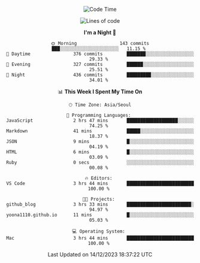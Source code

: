 <div align=center>
 
<!--START_SECTION:waka-->
![Code Time](http://img.shields.io/badge/Code%20Time-391%20hrs%2042%20mins-blue)

![Lines of code](https://img.shields.io/badge/From%20Hello%20World%20I%27ve%20Written-3.2%20million%20lines%20of%20code-blue)

**I'm a Night 🦉** 

```text
🌞 Morning                143 commits         ███░░░░░░░░░░░░░░░░░░░░░░   11.15 % 
🌆 Daytime                376 commits         ███████░░░░░░░░░░░░░░░░░░   29.33 % 
🌃 Evening                327 commits         ██████░░░░░░░░░░░░░░░░░░░   25.51 % 
🌙 Night                  436 commits         █████████░░░░░░░░░░░░░░░░   34.01 % 
```


📊 **This Week I Spent My Time On** 

```text
🕑︎ Time Zone: Asia/Seoul

💬 Programming Languages: 
JavaScript               2 hrs 47 mins       ███████████████████░░░░░░   74.25 % 
Markdown                 41 mins             █████░░░░░░░░░░░░░░░░░░░░   18.37 % 
JSON                     9 mins              █░░░░░░░░░░░░░░░░░░░░░░░░   04.19 % 
HTML                     6 mins              █░░░░░░░░░░░░░░░░░░░░░░░░   03.09 % 
Ruby                     0 secs              ░░░░░░░░░░░░░░░░░░░░░░░░░   00.08 % 

🔥 Editors: 
VS Code                  3 hrs 44 mins       █████████████████████████   100.00 % 

🐱‍💻 Projects: 
github_blog              3 hrs 33 mins       ████████████████████████░   94.97 % 
yoona1110.github.io      11 mins             █░░░░░░░░░░░░░░░░░░░░░░░░   05.03 % 

💻 Operating System: 
Mac                      3 hrs 44 mins       █████████████████████████   100.00 % 
```


 Last Updated on 14/12/2023 18:37:22 UTC
<!--END_SECTION:waka-->
 </div>
